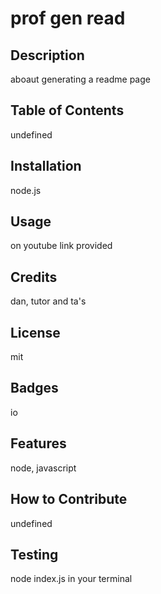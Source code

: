 
 # prof gen read

 ## Description
 aboaut generating a readme page

 ## Table of Contents
 undefined

  ## Installation
  node.js

 ## Usage
 on youtube link provided

 ## Credits
 dan, tutor and ta's


  ## License
  mit

 ## Badges
 io

 ## Features
 node, javascript

  ## How to Contribute
  undefined

 ## Testing
 node index.js in your terminal


            